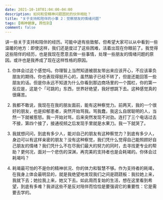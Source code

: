 ```yaml
---
date: 2021-10-18T01:04:00-04:00
description: 如何和受精神问题困扰的伙伴相处？
title: "关于支持和陪伴的小事 2：觉察朋友的情绪问题"
tags: [精神健康, 跨性别]
comment: false
---
```


讲一些关于支持和陪伴的经历。可能中途有些致郁，但希望大家可以从中看到一些温暖的地方：即使这样，我们还是度过了这些困难，活着出现在你眼前了。我觉得这些陪伴的经历，也是我现在愿意去做一些事情，处理一些朋友的情绪问题的原因。或许也是我养成了现在这样性格的原因。

1. 你体会过这个感觉吗。你理智上当然知道被朋友带出来应该开心，不应该辜负朋友的期待。你也表现得挺开心的，虽然脑子已经不转了，但是还能回答一些朋友的话。但是你永远不知道为什么你看到那边商场里的一个围栏，你的第一反应是，这是个「可跳的」东西，世界好绝望，我好想跳下去。这种感觉真的很痛苦。

2. 我都不敢说，我现在在我的朋友面前，能有这种察觉力。前两天，我的一个很好的朋友，也是抑郁患者，突然开始骂我。骂我蠢，我这么自居聪明的人，当然一下就被惹怒。我一开始对骂，后来突然发现不对劲。连打了三个电话过去不接，第四个接了，接通视频之后发现手里就是水果刀。我一下就哭了。

3. 我就想问问，到底有多少人，能对自己的朋友有这种察觉力？到底有多少人，身边可以有这样亲密的朋友？没有这种察觉，我们凭什么觉得自己能照顾好自己朋友的情绪？我们凭什么不在尽我们最大的努力的同时，去寻找更专业的帮助？更何况，面对一个悲伤的深渊，再完美的支持者也是会耗竭的。你体会过耗竭吗？

4. 耗竭最可怕的不是你的精神状况、你的体力和智慧不够。作为支持者的耗竭，在我身上体会最明显的，就是我绝望地发现我们之间是跷跷板：我拉她上来，我就下去；她拉我上来，她又下去。如此周而复始的生活，想在这里看到希望，到底有多难？我讲这些不是反对陪伴而恰恰是要强调它的重要性：它是需要去学的。

